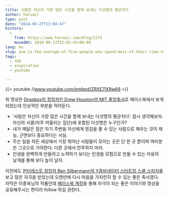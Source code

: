 ```yaml
---
title: 사람은 자신이 가장 많은 시간을 함께 보내는 다섯명의 평균치다
author: haruair
type: post
date: "2014-04-27T13:04:47"
history:
  - 
    from: https://www.haruair.com/blog/2172
    movedAt: 2018-09-13T22:02:41+00:00
lang: ko
slug: one-is-the-average-of-five-people-who-spend-most-of-their-time-together
tags:
  - 리뷰
  - inspiration
  - youtube

---
```

{{< youtube //www.youtube.com/embed/ZRXE7lX8wA8 >}}

위 영상은 [Dropbox의 창업자인 Drew Houston의 MIT 졸업축사][1]로 페이스북에서 보게 되었는데 인상적인 부분을 적어둔다.

  * &#8216;사람은 자신이 가장 많은 시간을 함께 보내는 다섯명의 평균치다&#8217;. 잠시 생각해보자. 자신의 서클(자주 어울리는 집단)에 포함된 다섯명은 누구인가?
  * 내가 깨달은 점은 자기 주변을 자신에게 영감을 줄 수 있는 사람으로 채우는 것이 재능, 근면보다 중요하다는 사실.
  * 무슨 일을 하든 세상에서 가장 뛰어난 사람들이 모이는 곳은 단 한 곳 뿐이며 여러분은 그곳으로 가야한다. 다른 곳에서 안주하지 마라.
  * 인생을 완벽하게 만들려고 노력하기 보다는 인생을 모험으로 만들 수 있는 자유의 날개를 통해 보다 높이 날자.

이전에도 [핀터레스트 창업자 Ben Silbermann의 Y콤비네이터 스타트업 스쿨 스피치][2]를 보고 많은 자극을 받았는데 오랜만에 다시 마음을 가지런히 할 수 있는 좋은 축사였다. 자막은 이종욱님의 작품인데 [페이스북 계정][3]을 통해 자극이 되는 좋은 이야기와 영상을 공유해주시는 편이라 follow 하길 권한다.

 [1]: https://www.youtube.com/watch?v=ZRXE7lX8wA8
 [2]: https://www.youtube.com/watch?v=RwO9rN-u7q4
 [3]: https://www.facebook.com/jkl1384